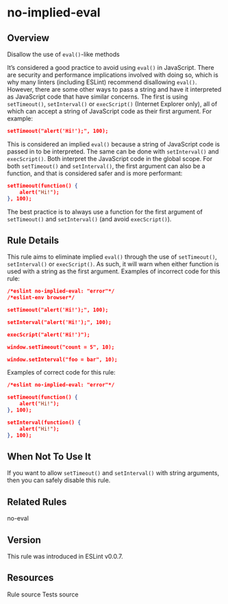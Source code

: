 
# no-implied-eval
## Overview
Disallow the use of `eval()`-like methods



It’s considered a good practice to avoid using `eval()` in JavaScript. There are security and performance implications involved with doing so, which is why many linters (including ESLint) recommend disallowing `eval()`. However, there are some other ways to pass a string and have it interpreted as JavaScript code that have similar concerns.
The first is using `setTimeout()`, `setInterval()` or `execScript()` (Internet Explorer only), all of which can accept a string of JavaScript code as their first argument. For example:

```json
setTimeout("alert('Hi!');", 100);
```
This is considered an implied `eval()` because a string of JavaScript code is
passed in to be interpreted. The same can be done with `setInterval()` and `execScript()`. Both interpret the JavaScript code in  the global scope. For  both `setTimeout()` and `setInterval()`, the first argument can also be a function, and that is considered safer and is more performant:

```json
setTimeout(function() {
    alert("Hi!");
}, 100);
```
The best practice is to always use a function for the first argument of `setTimeout()` and `setInterval()` (and avoid `execScript()`).
## Rule Details
This rule aims to eliminate implied `eval()` through the use of `setTimeout()`, `setInterval()` or `execScript()`. As such, it will warn when either function is used with a string as the first argument.
Examples of incorrect code for this rule:


```json
/*eslint no-implied-eval: "error"*/
/*eslint-env browser*/

setTimeout("alert('Hi!');", 100);

setInterval("alert('Hi!');", 100);

execScript("alert('Hi!')");

window.setTimeout("count = 5", 10);

window.setInterval("foo = bar", 10);
```
Examples of correct code for this rule:


```json
/*eslint no-implied-eval: "error"*/

setTimeout(function() {
    alert("Hi!");
}, 100);

setInterval(function() {
    alert("Hi!");
}, 100);
```
## When Not To Use It
If you want to allow `setTimeout()` and `setInterval()` with string arguments, then you can safely disable this rule.
## Related Rules


no-eval 


## Version
This rule was introduced in ESLint v0.0.7.
## Resources

Rule source 
Tests source 

